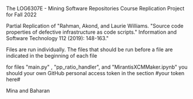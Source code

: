 The LOG6307E - Mining Software Repositories Course Replication Project for Fall 2022

Partial Replication of "Rahman, Akond, and Laurie Williams. "Source code properties of defective infrastructure as code scripts." Information and Software Technology 112 (2019): 148-163."

Files are run individually. The files that should be run before a file are indicated in the beginning of each file

for files "main.py" , "pp_ratio_handler", and "MirantisXCMMaker.ipynb" you should your own GitHub personal access token in the section #your token here#

Mina and Baharan
